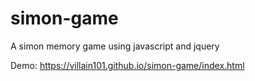 # simon-game
A simon memory game using javascript and jquery

Demo: https://villain101.github.io/simon-game/index.html
